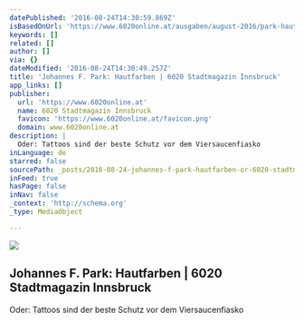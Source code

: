 ```yaml
---
datePublished: '2016-08-24T14:30:59.869Z'
isBasedOnUrl: 'https://www.6020online.at/ausgaben/august-2016/park-hautfarben/'
keywords: []
related: []
author: []
via: {}
dateModified: '2016-08-24T14:30:49.257Z'
title: 'Johannes F. Park: Hautfarben | 6020 Stadtmagazin Innsbruck'
app_links: []
publisher:
  url: 'https://www.6020online.at'
  name: 6020 Stadtmagazin Innsbruck
  favicon: 'https://www.6020online.at/favicon.png'
  domain: www.6020online.at
description: |
  Oder: Tattoos sind der beste Schutz vor dem Viersaucenfiasko
inLanguage: de
starred: false
sourcePath: _posts/2016-08-24-johannes-f-park-hautfarben-or-6020-stadtmagazin-innsbruck.md
inFeed: true
hasPage: false
inNav: false
_context: 'http://schema.org'
_type: MediaObject

---
```

<article style=""><img src="https://s3-us-west-2.amazonaws.com/the-grid-img/p/846f4a6ef6fafdc6685efb9d7396985f8f7792eb.jpg" /><h1>Johannes F. Park: Hautfarben | 6020 Stadtmagazin Innsbruck</h1><p>Oder: Tattoos sind der beste Schutz vor dem Viersaucenfiasko </p></article>
